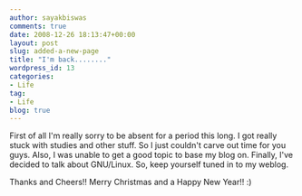 ```yaml
---
author: sayakbiswas
comments: true
date: 2008-12-26 18:13:47+00:00
layout: post
slug: added-a-new-page
title: "I'm back........"
wordpress_id: 13
categories:
- Life
tag:
- Life
blog: true
---
```


First of all I'm really sorry to be absent for a period this long. I got really stuck with studies and other stuff. So I just couldn't carve out time for you guys. Also, I was unable to get a good topic to base my blog on. Finally, I've decided to talk about GNU/Linux. So, keep yourself tuned in to my weblog.

Thanks and Cheers!! Merry Christmas and a Happy New Year!! :)
